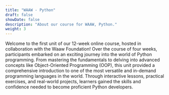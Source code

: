 ```yaml
---
title: "WAAW - Python"
draft: false
showDate: false
description: "About our course for WAAW, Python."
weight: 3
---
```


Welcome to the first unit of our 12-week online course, hosted in collaboration with the Waaw Foundation! Over the course of four weeks, participants embarked on an exciting journey into the world of Python programming. From mastering the fundamentals to delving into advanced concepts like Object-Oriented Programming (OOP), this unit provided a comprehensive introduction to one of the most versatile and in-demand programming languages in the world. Through interactive lessons, practical exercises, and real-world projects, learners gained the skills and confidence needed to become proficient Python developers.

